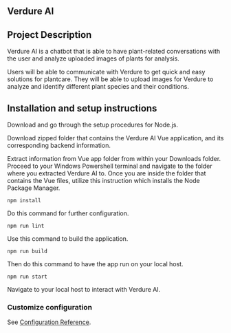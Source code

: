## Verdure AI

## Project Description

Verdure AI is a chatbot that is able to have plant-related conversations with the user 
and analyze uploaded images of plants for analysis. 

Users will be able to communicate with Verdure to get quick and easy solutions for
plantcare. They will be able to upload images for Verdure
to analyze and identify different plant species and their conditions.

## Installation and setup instructions

Download and go through the setup procedures for Node.js. 

Download zipped folder that contains the Verdure AI Vue application, and its
corresponding backend information.

Extract information from Vue app folder from within your Downloads folder.
Proceed to your Windows Powershell terminal and navigate to the folder
where you extracted Verdure AI to. Once you are inside the folder that
contains the Vue files, utilize this instruction which installs the 
Node Package Manager.

```
npm install
```
Do this command for further configuration.

```
npm run lint
```

Use this command to build the application.

```
npm run build
```

Then do this command to have the app run on your local host.

```
npm run start
```

Navigate to your local host to interact with Verdure AI. 

### Customize configuration
See [Configuration Reference](https://cli.vuejs.org/config/).



